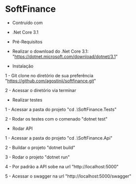 # SoftFinance

* Contruído com
- .Net Core 3.1

* Pré-Requisitos
- Realizar o download do .Net Core 3.1: "https://dotnet.microsoft.com/download/dotnet/3.1"

* Instalação

1 - Git clone no diretório de sua preferência "https://github.com/agostinii/softfinance.git"

2 - Acessar o diretório via terminar

* Realizar testes

1 - Acessar a pasta do projeto "cd .\SoftFinance.Tests\"

2 - Rodar os testes com o comenado "dotnet test"

* Rodar API

1 - Acessar a pasta do projeto "cd .\SoftFinance.Api\"

2 - Buildar o projeto "dotnet build"

3 - Rodar o projeto "dotnet run"

4 - Por padrão a API sobe na url "http://localhost:5000"

5 - Acessar o swagger na url "http://localhost:5000/swagger"
